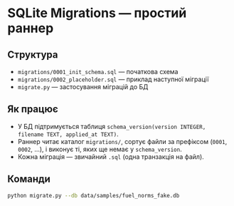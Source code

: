 # SQLite Migrations — простий раннер

## Структура
- `migrations/0001_init_schema.sql` — початкова схема
- `migrations/0002_placeholder.sql` — приклад наступної міграції
- `migrate.py` — застосування міграцій до БД

## Як працює
- У БД підтримується таблиця `schema_version(version INTEGER, filename TEXT, applied_at TEXT)`.
- Раннер читає каталог `migrations/`, сортує файли за префіксом (`0001`, `0002`, ...), і виконує ті, яких ще немає у `schema_version`.
- Кожна міграція — звичайний `.sql` (одна транзакція на файл).

## Команди
```bash
python migrate.py --db data/samples/fuel_norms_fake.db
```
